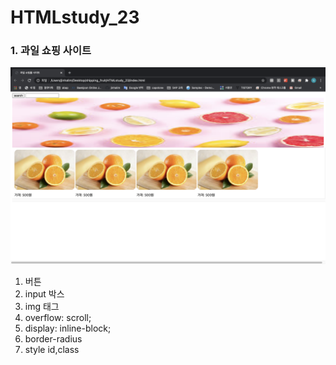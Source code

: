 # HTMLstudy_23

### 1. 과일 쇼핑 사이트
![ex_screenshot](./site.png)
1. 버튼
2. input 박스
3. img 태그
4. overflow: scroll;
5. display: inline-block;
6. border-radius
7. style id,class